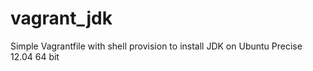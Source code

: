 vagrant_jdk
===========

Simple Vagrantfile with shell provision to install JDK on Ubuntu Precise 12.04 64 bit
